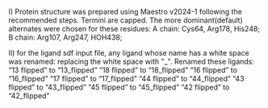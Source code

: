 I) Protein structure was prepared using Maestro v2024-1 following the recommended steps.
Termini are capped.
The more dominant(default) alternates were chosen for these residues:
A chain: Cys64, Arg178, His248;
B chain: Arg107, Arg247, HOH438;


II) for the ligand sdf input file, any ligand whose name has a white space was renamed: replacing the white space with "_".
Renamed these ligands:
“13 flipped” to “13_flipped”
“18 flipped” to “18_flipped”
“16 flipped” to “16_flipped”
“17 flipped” to “17_flipped”
“44 flipped” to “44_flipped”
“43 flipped” to “43_flipped”
“45 flipped” to “45_flipped”
“42 flipped” to “42_flipped”
